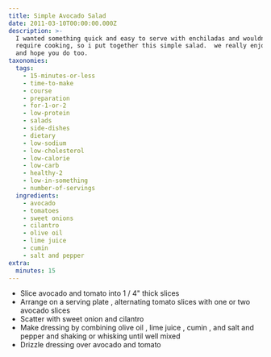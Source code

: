 ```yaml
---
title: Simple Avocado Salad
date: 2011-03-10T00:00:00.000Z
description: >-
  I wanted something quick and easy to serve with enchiladas and wouldn't
  require cooking, so i put together this simple salad.  we really enjoyed it
  and hope you do too.
taxonomies:
  tags:
    - 15-minutes-or-less
    - time-to-make
    - course
    - preparation
    - for-1-or-2
    - low-protein
    - salads
    - side-dishes
    - dietary
    - low-sodium
    - low-cholesterol
    - low-calorie
    - low-carb
    - healthy-2
    - low-in-something
    - number-of-servings
  ingredients:
    - avocado
    - tomatoes
    - sweet onions
    - cilantro
    - olive oil
    - lime juice
    - cumin
    - salt and pepper
extra:
  minutes: 15
---
```

 - Slice avocado and tomato into 1 / 4" thick slices
 - Arrange on a serving plate , alternating tomato slices with one or two avocado slices
 - Scatter with sweet onion and cilantro
 - Make dressing by combining olive oil , lime juice , cumin , and salt and pepper and shaking or whisking until well mixed
 - Drizzle dressing over avocado and tomato
